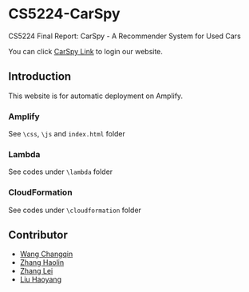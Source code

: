 # CS5224-CarSpy
CS5224 Final Report: CarSpy - A Recommender System for Used Cars

You can click [CarSpy Link](https://cs4248-carspy.auth.us-east-1.amazoncognito.com/login?response_type=code&client_id=7i41mg13jhsou7lrkdusc2kp9o&redirect_uri=https://dev.d1syuvk8hxaiq7.amplifyapp.com) to login our website.


## Introduction
This website is for automatic deployment on Amplify.

### Amplify
See `\css`, `\js` and `index.html` folder

### Lambda
See codes under `\lambda` folder

### CloudFormation
See codes under `\cloudformation` folder

## Contributor
- [Wang Changqin](https://github.com/archiewang0716)
- [Zhang Haolin](https://github.com/A0236053M)
- [Zhang Lei](https://github.com/AronnZzz)
- [Liu Haoyang](https://github.com/Ethan601)
